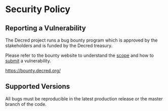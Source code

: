 # Security Policy

## Reporting a Vulnerability

The Decred project runs a bug bounty program which is approved by the
stakeholders and is funded by the Decred treasury.

Please refer to the bounty website to understand the
[scope](https://bounty.decred.org/#Scope) and how to
[submit](https://bounty.decred.org/#Submit%20Vulnerability) a vulnerability.

https://bounty.decred.org/

## Supported Versions

All bugs must be reproducible in the latest production release or the master
branch of the code.